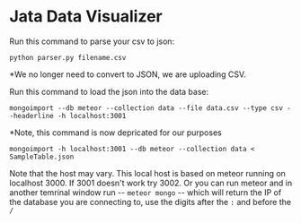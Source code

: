 Jata Data Visualizer
====================
Run this command to parse your csv to json:

`python parser.py filename.csv`

*We no longer need to convert to JSON, we are uploading CSV. 



Run this command to load the json into the data base:

`mongoimport --db meteor --collection data --file data.csv --type csv --headerline -h localhost:3001`


*Note, this command is now depricated for our purposes

`mongoimport -h localhost:3001 --db meteor --collection data < SampleTable.json`

Note that the host may vary. This local host is based on meteor running on localhost 3000. If 3001 doesn't work try 3002. Or you can run meteor and in another temrinal window run -- `meteor mongo` -- which will return the IP of the database you are connecting to, use the digits after the `:` and before the `/`
